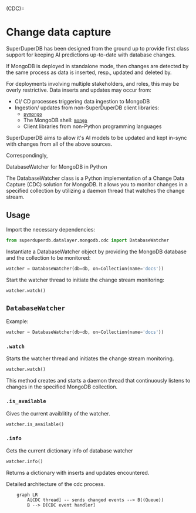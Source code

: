 (CDC)=
# Change data capture

SuperDuperDB has been designed from the ground up to provide first class
support for keeping AI predictions up-to-date with database changes.

If MongoDB is deployed in standalone mode, then changes are detected
by the same process as data is inserted, resp., updated and deleted by.

For deployments involving multiple stakeholders, and roles, this may be 
overly restrictive. Data inserts and updates may occur from:

- CI/ CD processes triggering data ingestion to MongoDB
- Ingestion/ updates from non-SuperDuperDB client libraries:
  - [`pymongo`](https://pymongo.readthedocs.io/en/stable/)
  - The MongoDB shell: [`mongo`](https://www.mongodb.com/docs/v4.4/mongo/)
  - Client libraries from non-Python programming languages

SuperDuperDB aims to allow it's AI models to be updated and kept in-sync with changes
from all of the above sources.

Correspondingly, 

DatabaseWatcher for MongoDB in Python

The DatabaseWatcher class is a Python implementation of a Change Data Capture (CDC) solution for MongoDB. It allows you to monitor changes in a specified collection by utilizing a daemon thread that watches the change stream.


## Usage


Import the necessary dependencies:
```python
from superduperdb.datalayer.mongodb.cdc import DatabaseWatcher
```

Instantiate a DatabaseWatcher object by providing the MongoDB database and the collection to be monitored:

```python
watcher = DatabaseWatcher(db=db, on=Collection(name='docs'))
```

Start the watcher thread to initiate the change stream monitoring:
```python
watcher.watch()
```

## `DatabaseWatcher`

Example:

```python
watcher = DatabaseWatcher(db=db, on=Collection(name='docs'))
```

### `.watch`

Starts the watcher thread and initiates the change stream monitoring.

```python
watcher.watch()
```

This method creates and starts a daemon thread that continuously listens to changes in the specified MongoDB collection.

### `.is_available`

Gives the current avaiblitity of the watcher.

```python
watcher.is_available()
```
### `.info`
Gets the current dictionary info of database watcher

```python
watcher.info()
```
Returns a dictionary with inserts and updates encountered.

Detailed architecture of the cdc process.

```{mermaid}
    graph LR
        A[CDC thread] -- sends changed events --> B((Queue))
        B --> D[CDC event handler]
```

